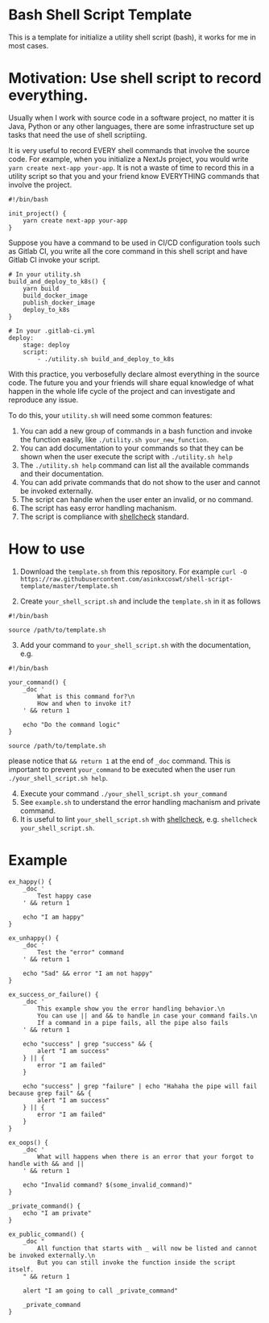 # Bash Shell Script Template

This is a template for initialize a utility shell script (bash), it works for me in most cases.

# Motivation: Use shell script to record everything.

Usually when I work with source code in a software project, no matter it is Java, Python or any other languages, there are some infrastructure set up tasks that need the use of shell scriptiing.

It is very useful to record EVERY shell commands that involve the source code. For example, when you initialize a NextJs project, you would write `yarn create next-app your-app`. It is not a waste of time to record this in a utility script so that you and your friend know EVERYTHING commands that involve the project.

```
#!/bin/bash

init_project() {
    yarn create next-app your-app
}
```

Suppose you have a command to be used in CI/CD configuration tools such as Gitlab CI, you write all the core command in this shell script and have Gitlab CI invoke your script.

```
# In your utility.sh
build_and_deploy_to_k8s() {
    yarn build
    build_docker_image
    publish_docker_image
    deploy_to_k8s
}

# In your .gitlab-ci.yml
deploy:
    stage: deploy
    script:
        - ./utility.sh build_and_deploy_to_k8s
```

With this practice, you verbosefully declare almost everything in the source code. The future you and your friends will share equal knowledge of what happen in the whole life cycle of the project and can investigate and reproduce any issue.

To do this, your `utility.sh` will need some common features:
1. You can add a new group of commands in a bash function and invoke the function easily, like `./utility.sh your_new_function`.
2. You can add documentation to your commands so that they can be shown when the user execute the script with `./utility.sh help` 
3. The `./utility.sh help` command can list all the available commands and their documentation.
4. You can add private commands that do not show to the user and cannot be invoked externally.
5. The script can handle when the user enter an invalid, or no command.
6. The script has easy error handling machanism.
7. The script is compliance with [shellcheck](https://github.com/koalaman/shellcheck) standard.

# How to use

1. Download the `template.sh` from this repository. For example `curl -O https://raw.githubusercontent.com/asinkxcoswt/shell-script-template/master/template.sh`

2. Create `your_shell_script.sh` and include the `template.sh` in it as follows

```
#!/bin/bash

source /path/to/template.sh
```

3. Add your command to `your_shell_script.sh` with the documentation, e.g.

```
#!/bin/bash

your_command() {
    _doc '
        What is this command for?\n
        How and when to invoke it?
    ' && return 1

    echo "Do the command logic"
}

source /path/to/template.sh
```

please notice that `&& return 1` at the end of `_doc` command. This is important to prevent `your_command` to be executed when the user run `./your_shell_script.sh help`.

4. Execute your command `./your_shell_script.sh your_command`
5. See `example.sh` to understand the error handling machanism and private command.
6. It is useful to lint `your_shell_script.sh` with [shellcheck](https://github.com/koalaman/shellcheck), e.g. `shellcheck your_shell_script.sh`.

# Example

```
ex_happy() {
    _doc '
        Test happy case
    ' && return 1

    echo "I am happy"
}

ex_unhappy() {
    _doc '
        Test the "error" command
    ' && return 1

    echo "Sad" && error "I am not happy"
}

ex_success_or_failure() {
    _doc '
        This example show you the error handling behavior.\n
        You can use || and && to handle in case your command fails.\n
        If a command in a pipe fails, all the pipe also fails
    ' && return 1

    echo "success" | grep "success" && { 
        alert "I am success" 
    } || { 
        error "I am failed" 
    }

    echo "success" | grep "failure" | echo "Hahaha the pipe will fail because grep fail" && { 
        alert "I am success" 
    } || { 
        error "I am failed" 
    }
}

ex_oops() {
    _doc '
        What will happens when there is an error that your forgot to handle with && and ||
    ' && return 1

    echo "Invalid command? $(some_invalid_command)"
}

_private_command() {
    echo "I am private"
}

ex_public_command() {
    _doc "
        All function that starts with _ will now be listed and cannot be invoked externally.\n
        But you can still invoke the function inside the script itself.
    " && return 1

    alert "I am going to call _private_command"

    _private_command
}
```